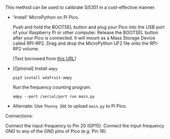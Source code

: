 This method can be used to calibrate Si5351 in a cost-effective manner.

- 'Install' MicroPython on Pi Pico.

  Push and hold the BOOTSEL button and plug your Pico into the USB port of your
  Raspberry Pi or other computer. Release the BOOTSEL button after your Pico is
  connected. It will mount as a Mass Storage Device called RPI-RP2. Drag and drop
  the MicroPython UF2 file onto the RPI-RP2 volume.

  (Text borrowed from [this URL](https://www.raspberrypi.com/documentation/microcontrollers/micropython.html))

- [Optional] Install `ampy`

  ```
  pip3 install adafruit-ampy
  ```

  Run the frequency counting program.

  ```
  ampy --port /serial/port run main.py
  ```

- Alternate: Use `Thonny IDE` to upload `main.py` to Pi Pico.


Connections:

Connect the input-frequency to Pin 20 (GP15). Connect the input-frequency GND
to any of the GND pins of Pico (e.g. Pin 18).

